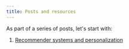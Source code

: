 ```yaml
---
title: Posts and resources
---
```


As part of a series of posts, let's start with:
1. [Recommender systems and personalization](https://michelevantini.github.io/blog/recs)

